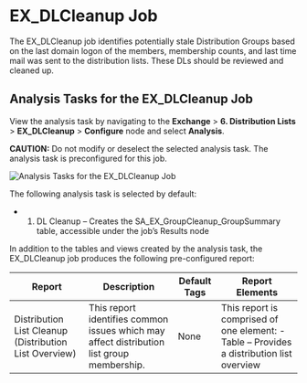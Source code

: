 # EX_DLCleanup Job

The EX_DLCleanup job identifies potentially stale Distribution Groups based on the last domain logon
of the members, membership counts, and last time mail was sent to the distribution lists. These DLs
should be reviewed and cleaned up.

## Analysis Tasks for the EX_DLCleanup Job

View the analysis task by navigating to the **Exchange** > **6. Distribution Lists** >
**EX_DLCleanup** > **Configure** node and select **Analysis**.

**CAUTION:** Do not modify or deselect the selected analysis task. The analysis task is
preconfigured for this job.

![Analysis Tasks for the EX_DLCleanup Job](/img/product_docs/accessanalyzer/solutions/exchange/distributionlists/dlcleanupanalysis.webp)

The following analysis task is selected by default:

-   1. DL Cleanup – Creates the SA_EX_GroupCleanup_GroupSummary table, accessible under the job’s
       Results node

In addition to the tables and views created by the analysis task, the EX_DLCleanup job produces the
following pre-configured report:

| Report                                                 | Description                                                                               | Default Tags | Report Elements                                                                          |
| ------------------------------------------------------ | ----------------------------------------------------------------------------------------- | ------------ | ---------------------------------------------------------------------------------------- |
| Distribution List Cleanup (Distribution List Overview) | This report identifies common issues which may affect distribution list group membership. | None         | This report is comprised of one element: - Table – Provides a distribution list overview |
